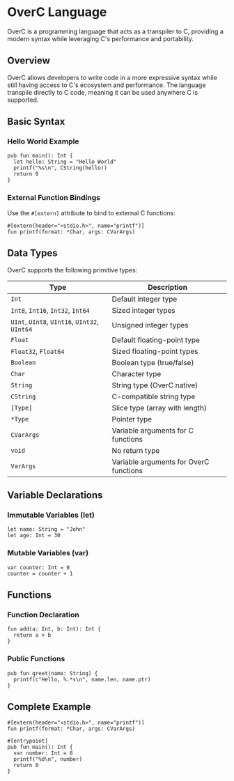 # OverC Language

OverC is a programming language that acts as a transpiler to C, providing a modern syntax while leveraging C's performance and portability.

## Overview

OverC allows developers to write code in a more expressive syntax while still having access to C's ecosystem and performance. The language transpile directly to C code, meaning it can be used anywhere C is supported.

## Basic Syntax

### Hello World Example

```overc
pub fun main(): Int {
  let hello: String = "Hello World"
  printf("%s\n", CString(hello))
  return 0
}
```

### External Function Bindings

Use the `#[extern]` attribute to bind to external C functions:

```overc
#[extern(header="<stdio.h>", name="printf")]
fun printf(format: *Char, args: CVarArgs)
```

## Data Types

OverC supports the following primitive types:

| Type | Description |
|------|-------------|
| `Int` | Default integer type |
| `Int8`, `Int16`, `Int32`, `Int64` | Sized integer types |
| `UInt`, `UInt8`, `UInt16`, `UInt32`, `UInt64` | Unsigned integer types |
| `Float` | Default floating-point type |
| `Float32`, `Float64` | Sized floating-point types |
| `Boolean` | Boolean type (true/false) |
| `Char` | Character type |
| `String` | String type (OverC native) |
| `CString` | C-compatible string type |
| `[Type]` | Slice type (array with length) |
| `*Type` | Pointer type |
| `CVarArgs` | Variable arguments for C functions |
| `void` | No return type |
| `VarArgs` | Variable arguments for OverC functions |

## Variable Declarations

### Immutable Variables (let)

```overc
let name: String = "John"
let age: Int = 30
```

### Mutable Variables (var)

```overc
var counter: Int = 0
counter = counter + 1
```

## Functions

### Function Declaration

```overc
fun add(a: Int, b: Int): Int {
  return a + b
}
```

### Public Functions

```overc
pub fun greet(name: String) {
  printf(c"Hello, %.*s\n", name.len, name.ptr)
}
```

## Complete Example

```overc
#[extern(header="<stdio.h>", name="printf")]
fun printf(format: *Char, args: CVarArgs)

#[entrypoint]
pub fun main(): Int {
  var number: Int = 8
  printf("%d\n", number)
  return 0
}
```